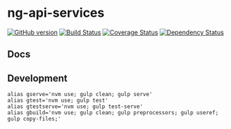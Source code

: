# ng-api-services
[![GitHub version](https://badge.fury.io/gh/appirio-tech%2Fng-api-services.svg)](http://badge.fury.io/gh/appirio-tech%2Fng-api-services)
[![Build Status](https://travis-ci.org/appirio-tech/ng-api-services.svg?branch=master)](https://travis-ci.org/appirio-tech/ng-api-services)
[![Coverage Status](https://coveralls.io/repos/appirio-tech/ng-api-services/badge.svg?branch=master&service=github)](https://coveralls.io/github/appirio-tech/ng-api-services?branch=master)
[![Dependency Status](https://www.versioneye.com/user/projects/55d4c48f6dbe17001e000008/badge.svg?style=flat)](https://www.versioneye.com/user/projects/55d4c48f6dbe17001e000008)

## Docs
 
## Development
```
alias gserve='nvm use; gulp clean; gulp serve'
alias gtest='nvm use; gulp test'
alias gtestserve='nvm use; gulp test-serve'
alias gbuild='nvm use; gulp clean; gulp preprocessors; gulp useref; gulp copy-files;'
```